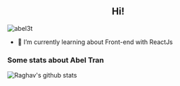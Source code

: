 <h2 align="Center">  Hi!</h3>
<p align="left"> <img src="https://komarev.com/ghpvc/?username=abel3t" alt="abel3t" /> </p>

- 🌱 I’m currently learning about Front-end with ReactJs

### Some stats about Abel Tran
<img alt="Raghav's github stats" src="https://github-readme-stats.vercel.app/api?username=abel3t&&show_icons=true&title_color=ffffff&icon_color=FEE11A&text_color=daf7dc&bg_color=222222" >
